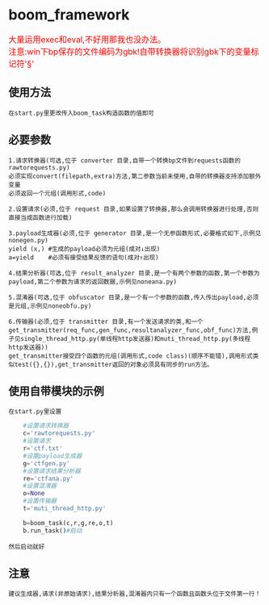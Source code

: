 # boom_framework
<font color=red size=3>大量运用exec和eval,不好用那我也没办法。</font>  
<font color=red size=3>注意:win下bp保存的文件编码为gbk!自带转换器将识别gbk下的变量标记符'§'</font>

## 使用方法
    在start.py里更改传入boom_task构造函数的值即可

## 必要参数
    1.请求转换器(可选,位于 converter 目录,自带一个转换bp文件到requests函数的rawtorequests.py)
    必须实现convert(filepath,extra)方法,第二参数当前未使用,自带的转换器支持添加额外变量
    必须返回一个元组(调用形式,code)

    2.设置请求(必须,位于 request 目录,如果设置了转换器,那么会调用转换器进行处理,否则直接当成函数进行加载)

    3.payload生成器(必须,位于 generator 目录,是一个无参函数形式,必要格式如下,示例见nonegen.py)
    yield (x,) #生成的payload必须为元组(成对↓出现)
    a=yield    #必须有接受结果反馈的语句(成对↑出现)

    4.结果分析器(可选,位于 result_analyzer 目录,是一个有两个参数的函数,第一个参数为payload,第二个参数为请求的返回数据,示例见noneana.py)

    5.混淆器(可选,位于 obfuscator 目录,是一个有一个参数的函数,传入传出payload,必须是元组,示例见noneobfu.py)

    6.传输器(必须,位于 transmitter 目录,有一个发送请求的类,和一个get_transmitter(req_func,gen_func,resultanalyzer_func,obf_func)方法,例子见single_thread_http.py(单线程http发送器)和muti_thread_http.py(多线程http发送器))
    get_transmitter接受四个函数的元组(调用形式,code class)(顺序不能错),调用形式类似test({},{}),get_transmitter返回的对象必须具有同步的run方法。


## 使用自带模块的示例
    在start.py里设置
```python
    #设置请求转换器  
    c='rawtorequests.py'  
    #设置请求  
    r='ctf.txt'  
    #设置payload生成器  
    g='ctfgen.py'  
    #设置请求结果分析器  
    re='ctfana.py'  
    #设置混淆器  
    o=None  
    #设置传输器  
    t='muti_thread_http.py'  

    b=boom_task(c,r,g,re,o,t)  
    b.run_task()#启动  
```
    然后启动就好

## 注意
    建议生成器,请求(非原始请求),结果分析器,混淆器内只有一个函数且函数头位于文件第一行！
